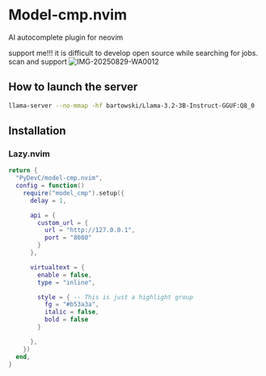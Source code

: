 # Model-cmp.nvim

AI autocomplete plugin for neovim

support me!!! it is difficult to develop open source while searching for jobs. scan and support
![IMG-20250829-WA0012](https://github.com/user-attachments/assets/e86526b6-6819-4ae5-a3b7-6698af3f03ee)


## How to launch the server

```bash
llama-server --no-mmap -hf bartowski/Llama-3.2-3B-Instruct-GGUF:Q8_0
```

## Installation

### Lazy.nvim

```lua
return {
  "PyDevC/model-cmp.nvim",
  config = function()
    require("model_cmp").setup({
      delay = 1,

      api = {
        custom_url = {
          url = "http://127.0.0.1",
          port = "8080"
        }
      },

      virtualtext = {
        enable = false,
        type = "inline",

        style = { -- This is just a highlight group
          fg = "#b53a3a",
          italic = false,
          bold = false
        }

      },
    })
  end,
}
```
